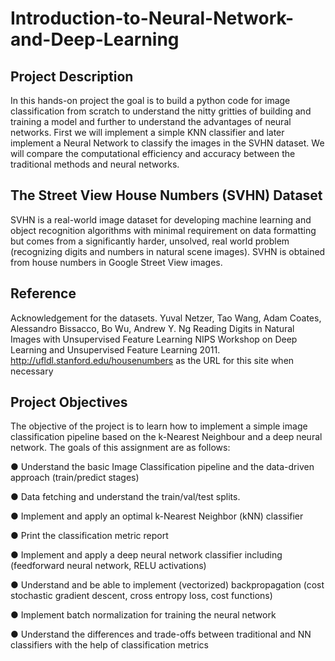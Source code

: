 # Introduction-to-Neural-Network-and-Deep-Learning

## Project Description
In this hands-on project the goal is to build a python code for image classification from scratch to understand the nitty gritties of building and training a model and further to understand the advantages of neural networks. First we will implement a simple KNN classifier and later implement a Neural Network to classify the images in the SVHN dataset. We will compare the computational efficiency and accuracy between the traditional methods and neural networks.

## The Street View House Numbers (SVHN) Dataset
SVHN is a real-world image dataset for developing machine learning and object recognition algorithms with minimal requirement on data formatting but comes from a significantly harder, unsolved, real world problem (recognizing digits and numbers in natural scene images). SVHN is obtained from house numbers in Google Street View images.

## Reference
Acknowledgement for the datasets.
Yuval Netzer, Tao Wang, Adam Coates, Alessandro Bissacco, Bo Wu, Andrew Y. Ng Reading Digits in Natural Images with Unsupervised Feature Learning NIPS Workshop on Deep Learning and Unsupervised Feature Learning 2011. 
http://ufldl.stanford.edu/housenumbers as the URL for this site when necessary

## Project Objectives
The objective of the project is to learn how to implement a simple image classification pipeline based on the k-Nearest Neighbour and a deep neural network. The goals of this assignment are as follows:

● Understand the basic Image Classification pipeline and the data-driven approach (train/predict stages)

● Data fetching and understand the train/val/test splits.

● Implement and apply an optimal k-Nearest Neighbor (kNN) classifier 

● Print the classification metric report 

● Implement and apply a deep neural network classifier including (feedforward neural network, RELU activations) 

● Understand and be able to implement (vectorized) backpropagation (cost stochastic gradient descent, cross entropy loss, cost functions) 

● Implement batch normalization for training the neural network 

● Understand the differences and trade-offs between traditional and NN classifiers with the help of classification metrics
